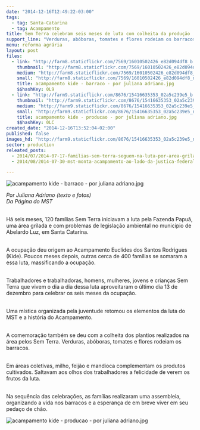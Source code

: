 ```yaml
---
date: "2014-12-16T12:49:22-03:00"
tags:
  - tag: Santa-Catarina
  - tag: Acampamento
title: Sem Terra celebram seis meses de luta com colheita da produção
support_line: "Verduras, abóboras, tomates e flores rodeiam os barracos das 500 famílias do Acampamento Kide, em Abelardo Luz (SC), enquanto o milho, feijão e mandioca complementam os produtos cultivados em áreas coletivas."
menu: reforma agrária
layout: post
files:
  - link: "http://farm8.staticflickr.com/7569/16010502426_e82d094df8_b.jpg"
    thumbnail: "http://farm8.staticflickr.com/7569/16010502426_e82d094df8_t.jpg"
    medium: "http://farm8.staticflickr.com/7569/16010502426_e82d094df8_z.jpg"
    small: "http://farm8.staticflickr.com/7569/16010502426_e82d094df8_n.jpg"
    title: acampamento kide - barraco - por juliana adriano.jpg
    $$hashKey: 0L9
  - link: "http://farm9.staticflickr.com/8676/15416635353_02a5c239e5_b.jpg"
    thumbnail: "http://farm9.staticflickr.com/8676/15416635353_02a5c239e5_t.jpg"
    medium: "http://farm9.staticflickr.com/8676/15416635353_02a5c239e5_z.jpg"
    small: "http://farm9.staticflickr.com/8676/15416635353_02a5c239e5_n.jpg"
    title: acampamento kide - producao - por juliana adriano.jpg
    $$hashKey: 0LC
created_date: "2014-12-16T13:52:04-02:00"
published: false
images_hd: "http://farm9.staticflickr.com/8676/15416635353_02a5c239e5_n.jpg"
sector: production
releated_posts:
  - 2014/07/2014-07-17-familias-sem-terra-seguem-na-luta-por-area-grilada-em-abelardo-luz.md
  - 2014/08/2014-07-30-mst-monta-acampamento-ao-lado-da-justica-federal-no-espirito-santo.md

---
```

<p><img alt="acampamento kide - barraco - por juliana adriano.jpg" src="http://farm8.staticflickr.com/7569/16010502426_e82d094df8_b.jpg" /></p>

<p><em>Por Juliana Adriano (texto e fotos)<br />
Da P&aacute;gina do MST</em></p>

<p><br />
H&aacute; seis meses, 120 fam&iacute;lias Sem Terra iniciavam a luta pela Fazenda Papu&atilde;, uma &aacute;rea grilada e com problemas de legisla&ccedil;&atilde;o ambiental no munic&iacute;pio de Abelardo Luz, em Santa Catarina.</p>

<p><br />
A ocupa&ccedil;&atilde;o deu origem ao Acampamento Euclides dos Santos Rodrigues (Kide). Poucos meses depois, outras cerca de 400 fam&iacute;lias se somaram a essa luta, massificando a ocupa&ccedil;&atilde;o.&nbsp;</p>

<p><br />
Trabalhadores e trabalhadoras, homens, mulheres, jovens e crian&ccedil;as Sem Terra que vivem o dia a dia dessa luta aproveitaram o &uacute;ltimo dia 13 de dezembro para celebrar os seis meses da ocupa&ccedil;&atilde;o.</p>

<p><br />
Uma m&iacute;stica organizada pela juventude retomou os elementos da luta do MST e a hist&oacute;ria do Acampamento.</p>

<p><br />
A comemora&ccedil;&atilde;o tamb&eacute;m se deu com a colheita dos plantios realizados na &aacute;rea pelos Sem Terra. Verduras, ab&oacute;boras, tomates e flores rodeiam os barracos.</p>

<p><br />
Em &aacute;reas coletivas, milho, feij&atilde;o e mandioca complementam os produtos cultivados. Saltavam aos olhos dos trabalhadores a felicidade de verem os frutos da luta.</p>

<p><br />
Na sequ&ecirc;ncia das celebra&ccedil;&otilde;es, as fam&iacute;lias realizaram uma assembleia, organizando a vida nos barracos e a esperan&ccedil;a de em breve viver em seu peda&ccedil;o de ch&atilde;o.</p>

<p><img alt="acampamento kide - producao - por juliana adriano.jpg" src="http://farm9.staticflickr.com/8676/15416635353_02a5c239e5_b.jpg" /></p>
